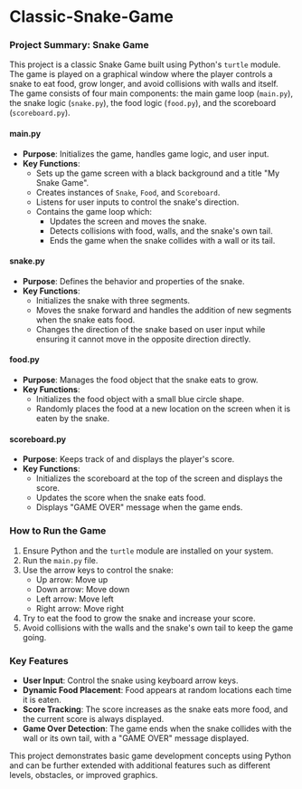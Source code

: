 # Classic-Snake-Game

### Project Summary: Snake Game

This project is a classic Snake Game built using Python's `turtle` module. The game is played on a graphical window where the player controls a snake to eat food, grow longer, and avoid collisions with walls and itself. The game consists of four main components: the main game loop (`main.py`), the snake logic (`snake.py`), the food logic (`food.py`), and the scoreboard (`scoreboard.py`).

#### main.py
- **Purpose**: Initializes the game, handles game logic, and user input.
- **Key Functions**:
  - Sets up the game screen with a black background and a title "My Snake Game".
  - Creates instances of `Snake`, `Food`, and `Scoreboard`.
  - Listens for user inputs to control the snake's direction.
  - Contains the game loop which:
    - Updates the screen and moves the snake.
    - Detects collisions with food, walls, and the snake's own tail.
    - Ends the game when the snake collides with a wall or its tail.

#### snake.py
- **Purpose**: Defines the behavior and properties of the snake.
- **Key Functions**:
  - Initializes the snake with three segments.
  - Moves the snake forward and handles the addition of new segments when the snake eats food.
  - Changes the direction of the snake based on user input while ensuring it cannot move in the opposite direction directly.

#### food.py
- **Purpose**: Manages the food object that the snake eats to grow.
- **Key Functions**:
  - Initializes the food object with a small blue circle shape.
  - Randomly places the food at a new location on the screen when it is eaten by the snake.

#### scoreboard.py
- **Purpose**: Keeps track of and displays the player's score.
- **Key Functions**:
  - Initializes the scoreboard at the top of the screen and displays the score.
  - Updates the score when the snake eats food.
  - Displays "GAME OVER" message when the game ends.

### How to Run the Game
1. Ensure Python and the `turtle` module are installed on your system.
2. Run the `main.py` file.
3. Use the arrow keys to control the snake:
   - Up arrow: Move up
   - Down arrow: Move down
   - Left arrow: Move left
   - Right arrow: Move right
4. Try to eat the food to grow the snake and increase your score.
5. Avoid collisions with the walls and the snake's own tail to keep the game going.

### Key Features
- **User Input**: Control the snake using keyboard arrow keys.
- **Dynamic Food Placement**: Food appears at random locations each time it is eaten.
- **Score Tracking**: The score increases as the snake eats more food, and the current score is always displayed.
- **Game Over Detection**: The game ends when the snake collides with the wall or its own tail, with a "GAME OVER" message displayed.

This project demonstrates basic game development concepts using Python and can be further extended with additional features such as different levels, obstacles, or improved graphics.
